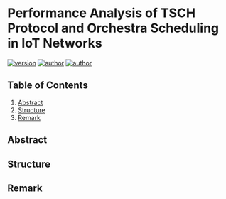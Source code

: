 # Performance Analysis of TSCH Protocol and Orchestra Scheduling in IoT Networks

[![version](https://img.shields.io/badge/version-0.0.0-blue.svg)](https://github.com/EthanAndreas/CloudAppDeployment)
[![author](https://img.shields.io/badge/author-EthanAndreas-blue)](https://github.com/EthanAndreas)
[![author](https://img.shields.io/badge/author-LosKeeper-blue)](https://github.com/LosKeeper)

## Table of Contents

1. [Abstract](#abstract)
2. [Structure](#structure)
3. [Remark](#remark)

## Abstract

## Structure

## Remark
